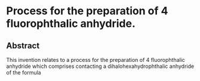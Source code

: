 # Process for the preparation of 4 fluorophthalic anhydride.

## Abstract
This invention relates to a process for the preparation of 4 fluorophthalic anhydride which comprises contacting a dihalohexahydrophthalic anhydride of the formula